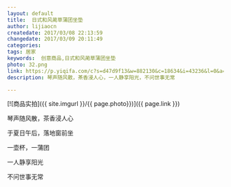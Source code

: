 ```yaml
---
layout: default
title:  日式和风蔺草蒲团坐垫
author: lijiaocn
createdate: 2017/03/08 22:13:59
changedate: 2017/03/09 20:11:49
categories:
tags: 居家
keywords:  创意商品,日式和风蔺草蒲团坐垫
photo: 32.png
link: https://p.yiqifa.com/c?s=d47d9f13&w=882130&c=18634&i=43236&l=0&a=545091&pf=hwe&e=&t=http://you.163.com/item/detail?id=1115052&_stat_area=mod_newItem_item_4&_stat_referer=index
description: 琴声随风散，茶香浸人心，一人静享阳光，不问世事无常

---
```


[![商品实拍]({{ site.imgurl }}/{{ page.photo}})]({{ page.link }})

琴声随风散，茶香浸人心

于夏日午后，落地窗前坐

一壶杯，一蒲团

一人静享阳光

不问世事无常
